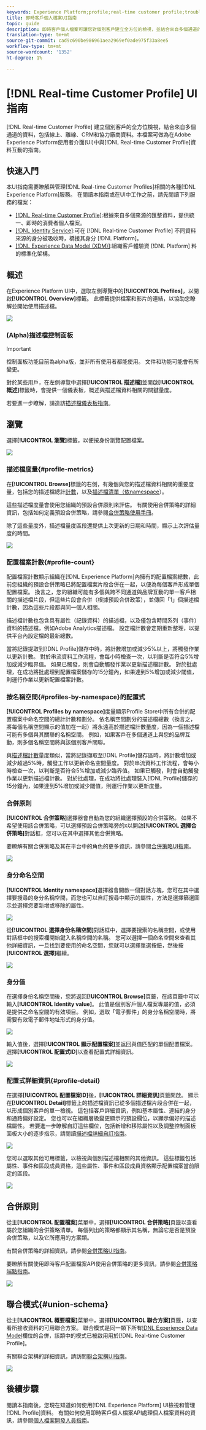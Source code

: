 ```yaml
---
keywords: Experience Platform;profile;real-time customer profile;troubleshooting;API;unified profile;Unified;Unified;Profile;rtcp;enable profile;Enable profile;Union schema;UNION PROFILE;union profile
title: 即時客戶個人檔案UI指南
topic: guide
description: 即時客戶個人檔案可讓您對個別客戶建立全方位的檢視，並結合來自多個通道的資料，包括線上、離線、CRM和協力廠商資料。 本檔案可做為在Adobe Experience Platform使用者介面中與即時客戶個人檔案互動的指南。
translation-type: tm+mt
source-git-commit: cad9c690be986961aea2969ef0ade975f33a8ee5
workflow-type: tm+mt
source-wordcount: '1352'
ht-degree: 1%

---
```



# [!DNL Real-time Customer Profile] UI指南

[!DNL Real-time Customer Profile] 建立個別客戶的全方位檢視，結合來自多個通道的資料，包括線上、離線、CRM和協力廠商資料。本檔案可做為在Adobe Experience Platform使用者介面(UI)中與[!DNL Real-time Customer Profile]資料互動的指南。

## 快速入門

本UI指南需要瞭解與管理[!DNL Real-time Customer Profiles]相關的各種[!DNL Experience Platform]服務。 在閱讀本指南或在UI中工作之前，請先閱讀下列服務的檔案：

* [[!DNL Real-time Customer Profile]](../home.md):根據來自多個來源的匯整資料，提供統一、即時的消費者個人檔案。
* [[!DNL Identity Service]](../../identity-service/home.md):可在 [!DNL Real-time Customer Profile] 不同資料來源的身分被吸收時，橋接其身分 [!DNL Platform]。
* [[!DNL Experience Data Model (XDM)]](../../xdm/home.md):組織客戶體驗資 [!DNL Platform] 料的標準化架構。

## 概述

在Experience Platform UI中，選取左側導覽中的&#x200B;**[!UICONTROL Profiles]**，以開啟&#x200B;**[!UICONTROL Overview]**&#x200B;標籤。 此標籤提供檔案和影片的連結，以協助您瞭解並開始使用描述檔。

![](../images/user-guide/profiles-overview.png)

### (Alpha)描述檔控制面板

>[!IMPORTANT]
>
>控制面板功能目前為alpha版，並非所有使用者都能使用。 文件和功能可能會有所變更。

對於某些用戶，在左側導覽中選擇&#x200B;**[!UICONTROL 描述檔]**&#x200B;並開啟&#x200B;**[!UICONTROL 概述]**&#x200B;標籤時，會提供一個儀表板，概述與描述檔資料相關的關鍵量度。

若要進一步瞭解，請造訪[描述檔儀表板指南](profile-dashboard.md)。

## 瀏覽

選擇&#x200B;**[!UICONTROL 瀏覽]**&#x200B;標籤，以便按身份瀏覽配置檔案。

![](../images/user-guide/profiles-browse.png)

### 描述檔度量{#profile-metrics}

在&#x200B;**[!UICONTROL Browse]**&#x200B;標籤的右側，有幾個與您的描述檔資料相關的重要度量，包括您的描述檔總計[計數](#profile-count)，以及[描述檔清單（依namespace](#profiles-by-namespace)）。

這些描述檔度量會使用您組織的預設合併原則來評估。 有關使用合併策略的詳細資訊，包括如何定義預設合併策略，請參閱[合併策略使用手冊](merge-policies.md)。

除了這些量度外，描述檔量度區段還提供上次更新的日期和時間，顯示上次評估量度的時間。

![](../images/user-guide/profiles-profile-metrics.png)

### 配置檔案計數{#profile-count}

配置檔案計數顯示組織在[!DNL Experience Platform]內擁有的配置檔案總數，此前您組織的預設合併策略已將配置檔案片段合併在一起，以便為每個客戶形成單個配置檔案。 換言之，您的組織可能有多個與跨不同通道與品牌互動的單一客戶相關的描述檔片段，但這些片段會合併（根據預設合併政策），並傳回「1」個描述檔計數，因為這些片段都與同一個人相關。

描述檔計數也包含具有屬性（記錄資料）的描述檔，以及僅包含時間系列（事件）資料的描述檔，例如Adobe Analytics描述檔。 設定檔計數會定期重新整理，以提供平台內設定檔的最新總數。

當將記錄提取到[!DNL Profile]儲存中時，將計數增加或減少5%以上，將觸發作業以更新計數。 對於串流資料工作流程，會每小時檢查一次，以判斷是否符合5%增加或減少臨界值。 如果已觸發，則會自動觸發作業以更新描述檔計數。 對於批處理，在成功將批處理到配置檔案儲存的15分鐘內，如果達到5%增加或減少閾值，則運行作業以更新配置檔案計數。

### 按名稱空間{#profiles-by-namespace}的配置式

**[!UICONTROL Profiles by namespace]**&#x200B;度量顯示Profile Store中所有合併的配置檔案中命名空間的總計計數和劃分。 依名稱空間劃分的描述檔總數（換言之，將每個名稱空間顯示的值加在一起）將永遠高於描述檔計數量度，因為一個描述檔可能有多個與其關聯的名稱空間。 例如，如果客戶在多個通道上與您的品牌互動，則多個名稱空間將與該個別客戶關聯。

與[描述檔計數](#profile-count)量度類似，當將記錄擷取至[!DNL Profile]儲存區時，將計數增加或減少超過5%時，觸發工作以更新命名空間量度。 對於串流資料工作流程，會每小時檢查一次，以判斷是否符合5%增加或減少臨界值。 如果已觸發，則會自動觸發作業以更新描述檔計數。 對於批處理，在成功將批處理裝入[!DNL Profile]儲存的15分鐘內，如果達到5%增加或減少閾值，則運行作業以更新度量。

### 合併原則

**[!UICONTROL 合併策略]**&#x200B;選擇器會自動為您的組織選擇預設的合併策略。 如果不希望使用該合併策略，可以選擇預設合併策略旁的`X`以開啟&#x200B;**[!UICONTROL 選擇合併策略]**&#x200B;對話框，您可以在其中選擇其他合併策略。

要瞭解有關合併策略及其在平台中的角色的更多資訊，請參閱[合併策略UI指南](merge-policies.md)。

![](../images/user-guide/profiles-search-merge-policy.png)

### 身分命名空間

**[!UICONTROL Identity namespace]**&#x200B;選擇器會開啟一個對話方塊，您可在其中選擇要搜尋的身分名稱空間，而您也可以自訂搜尋中顯示的屬性，方法是選擇篩選圖示並選擇您要新增或移除的屬性。

![](../images/user-guide/profiles-search-filter.png)

從&#x200B;**[!UICONTROL 選擇身份名稱空間]**&#x200B;對話框中，選擇要搜索的名稱空間，或使用對話框中的搜索欄開始鍵入名稱空間的名稱。 您可以選擇一個命名空間來查看其他詳細資訊，一旦找到要使用的命名空間，您就可以選擇單選按鈕，然後按&#x200B;**[!UICONTROL 選擇]**&#x200B;繼續。

![](../images/user-guide/profiles-select-identity-namespace.png)

### 身分值

在選擇身份名稱空間後，您將返回&#x200B;**[!UICONTROL Browse]**&#x200B;頁籤，在該頁籤中可以輸入&#x200B;**[!UICONTROL Identity value]**。 此值是個別客戶個人檔案專屬的值，必須是提供之命名空間的有效項目。 例如，選取「電子郵件」的身分名稱空間時，將需要有效電子郵件地址形式的身分值。

![](../images/user-guide/profiles-show-profile.png)

輸入值後，選擇&#x200B;**[!UICONTROL 顯示配置檔案]**&#x200B;並返回與值匹配的單個配置檔案。 選擇&#x200B;**[!UICONTROL 配置式ID]**&#x200B;以查看配置式詳細資訊。

![](../images/user-guide/profiles-display-profile.png)

### 配置式詳細資訊{#profile-detail}

在選擇&#x200B;**[!UICONTROL 配置檔案ID]**&#x200B;後，**[!UICONTROL 詳細資訊]**&#x200B;頁籤開啟。 顯示在&#x200B;**[!UICONTROL Detail]**&#x200B;標籤上的描述檔資訊已從多個描述檔片段合併在一起，以形成個別客戶的單一檢視。 這包括客戶詳細資訊，例如基本屬性、連結的身分和通路偏好設定。 您也可以在組織層級變更顯示的預設欄位，以顯示偏好的描述檔屬性。 若要進一步瞭解自訂這些欄位，包括新增和移除屬性以及調整控制面板面板大小的逐步指示，請閱讀[描述檔詳細自訂指南](profile-customization.md)。

![](../images/user-guide/profiles-profile-detail.png)

您可以選取其他可用標籤，以檢視與個別描述檔相關的其他資訊。 這些標籤包括屬性、事件和區段成員資格，這些屬性、事件和區段成員資格顯示配置檔案當前限定的區段。

![](../images/user-guide/profiles-attributes-events-segments.png)

## 合併原則

從主&#x200B;**[!UICONTROL 配置檔案]**&#x200B;菜單中，選擇&#x200B;**[!UICONTROL 合併策略]**&#x200B;頁籤以查看屬於您組織的合併策略清單。 每個列出的策略都顯示其名稱，無論它是否是預設合併策略，以及它所應用的方案類。

有關合併策略的詳細資訊，請參閱[合併策略UI指南](merge-policies.md)。

要瞭解有關使用即時客戶配置檔案API使用合併策略的更多資訊，請參閱[合併策略端點指南](../api/merge-policies.md)。

![](../images/user-guide/profiles-merge-policies.png)

## 聯合模式{#union-schema}

從主&#x200B;**[!UICONTROL 概要檔案]**&#x200B;菜單中，選擇&#x200B;**[!UICONTROL 聯合方案]**&#x200B;頁籤，以查看所接收資料的可用聯合方案。 聯合模式是同一類下所有[!DNL Experience Data Model](XDM)欄位的合併，該類中的模式已被啟用用於[!DNL Real-time Customer Profile]。

有關聯合架構的詳細資訊，請訪問[聯合架構UI指南](union-schema.md)。

![](../images/user-guide/profiles-union-schema.png)

## 後續步驟

閱讀本指南後，您現在知道如何使用[!DNL Experience Platform] UI檢視和管理[!DNL Profile]資料。 有關如何使用即時客戶個人檔案API處理個人檔案資料的資訊，請參閱[個人檔案開發人員指南](../api/overview.md)。